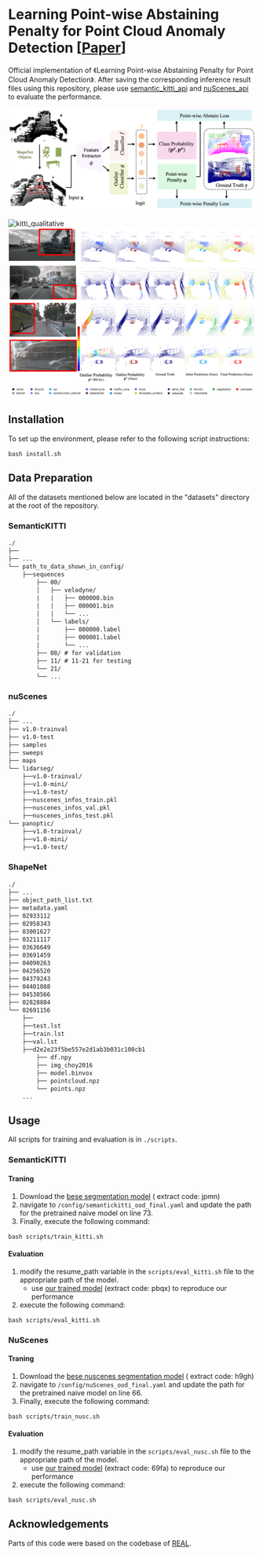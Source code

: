 
#  Learning Point-wise Abstaining Penalty for Point Cloud Anomaly Detection [[Paper](https://arxiv.org/abs/2309.10230)]


Official implementation of 《Learning Point-wise Abstaining Penalty for Point Cloud Anomaly Detection》. After saving the corresponding inference result files using this repository, please use [semantic_kitti_api](https://github.com/Jun-CEN/semantic_kitti_api) and [nuScenes_api](https://github.com/Jun-CEN/nuScenes_api) to evaluate the performance.

![teaser](imgs/main.png)


![kitti_qualitative](imgs/kitti_qualitative.png)
![nuscenes_qualitative](imgs/nuscene_qualitative.png)








## Installation

To set up the environment, please refer to the following script instructions:

```
bash install.sh

```


## Data Preparation

All of the datasets mentioned below are located in the "datasets" directory at the root of the repository.

### SemanticKITTI
```
./
├── 
├── ...
└── path_to_data_shown_in_config/
    ├──sequences
        ├── 00/           
        │   ├── velodyne/	
        |   |	├── 000000.bin
        |   |	├── 000001.bin
        |   |	└── ...
        │   └── labels/ 
        |       ├── 000000.label
        |       ├── 000001.label
        |       └── ...
        ├── 08/ # for validation
        ├── 11/ # 11-21 for testing
        └── 21/
	    └── ...
```

### nuScenes
```
./
├── ...
├── v1.0-trainval
├── v1.0-test
├── samples
├── sweeps
├── maps
└── lidarseg/
    ├──v1.0-trainval/
    ├──v1.0-mini/
    ├──v1.0-test/
    ├──nuscenes_infos_train.pkl
    ├──nuscenes_infos_val.pkl
    ├──nuscenes_infos_test.pkl
└── panoptic/
    ├──v1.0-trainval/
    ├──v1.0-mini/
    ├──v1.0-test/
```


### ShapeNet

```
./
├── ...
├── object_path_list.txt 
├── metadata.yaml
├── 02933112
├── 02958343
├── 03001627
├── 03211117
├── 03636649
├── 03691459
├── 04090263
├── 04256520
├── 04379243
├── 04401088
├── 04530566
├── 02828884
└── 02691156
    ├──
    ├──test.lst
    ├──train.lst
    ├──val.lst
    ├──d2e2e23f5be557e2d1ab3b031c100cb1
        ├── df.npy
        ├── img_choy2016
        ├── model.binvox
        ├── pointcloud.npz
        └── points.npz
    ...

```


<!-- [object_path_list.txt](https://pan.baidu.com/s/1XO0mI1tgT6K1OxLzDxu9Sg) (extract code: zkjt) -->






## Usage 
All scripts for training and evaluation is in `./scripts`.


### SemanticKITTI

#### Traning 


1. Download the [bese segmentation model](https://pan.baidu.com/s/14d9qlwqf85gzmVOxfmYm7w) ( extract code: jpmn) 
2.  navigate to `/config/semantickitti_ood_final.yaml` and update the path for the pretrained naive model on line 73.
3. Finally, execute the following command: 
```
bash scripts/train_kitti.sh
```


#### Evaluation 

1.  modify the resume_path variable in the `scripts/eval_kitti.sh` file to the appropriate path of the model.
    - use [our trained model](https://pan.baidu.com/s/1QEuGBLlevoCkkmy4d04pOQ) (extract code: pbqx) to reproduce our performance
2.  execute the following command: 




```
bash scripts/eval_kitti.sh
```





### NuScenes



#### Traning 


1. Download the [bese nuscenes segmentation model](https://pan.baidu.com/s/1YqepjulUMmRfFS4XyQzyNg) ( extract code: h9gh)
2.  navigate to `/config/nuScenes_ood_final.yaml` and update the path for the pretrained naive model on line 66.
3. Finally, execute the following command: 
```
bash scripts/train_nusc.sh
```


#### Evaluation 


1.  modify the resume_path variable in the `scripts/eval_nusc.sh` file to the appropriate path of the model.
    - use [our trained model](https://pan.baidu.com/s/1Xe_XjAqQbD3TiT9iakkW9w) (extract code: 69fa) to reproduce our performance
2.  execute the following command: 



```
bash scripts/eval_nusc.sh
```






## Acknowledgements
Parts of this code were based on the codebase of  [REAL](https://github.com/Jun-CEN/Open_world_3D_semantic_segmentation.git).
